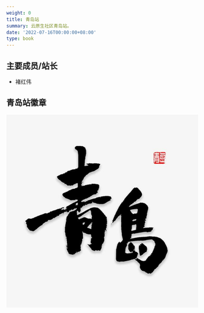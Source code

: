 ```yaml
---
weight: 0
title: 青岛站
summary: 云原生社区青岛站。
date: '2022-07-16T00:00:00+08:00'
type: book
---
```


<!-- ## 青岛站简介 -->

## 主要成员/站长
- 褚红伟

## 青岛站徽章

![青岛站徽章](logo.jpg)